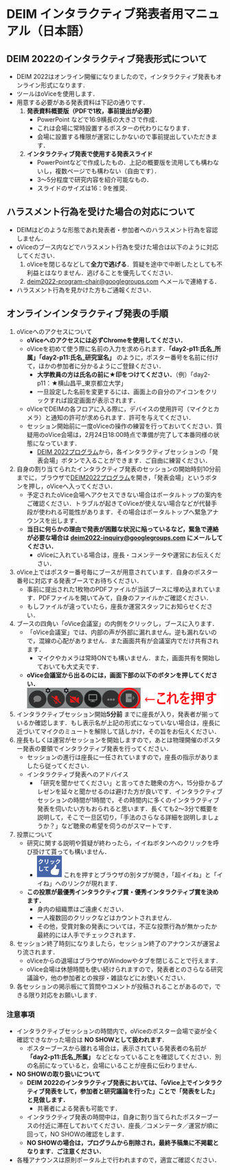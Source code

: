 # DEIM インタラクティブ発表者用マニュアル（日本語）

## DEIM 2022のインタラクティブ発表形式について
* DEIM 2022はオンライン開催になりましたので，インタラクティブ発表もオンライン形式になります．
* ツールはoViceを使用します．
* 用意する必要がある発表資料は下記の通りです．
   1. **発表資料概要版（PDFで1枚，事前提出が必要）**
      * PowerPoint などで16:9横長の大きさで作成．
      * これは会場に常時設置するポスターの代わりになります．
      * 会場に設置する権限が運営にしかないので事前提出していただきます．
   3. **インタラクティブ発表で使用する発表スライド**
      * PowerPointなどで作成したもの．上記の概要版を流用しても構わないし，複数ページでも構わない（自由です）．
      * 3～5分程度で研究内容を紹介可能なもの．
      * スライドのサイズは16：9を推奨． 

## **ハラスメント行為を受けた場合の対応について**
* DEIMはどのような形態であれ発表者・参加者へのハラスメント行為を容認しません．
* oViceのブース内などでハラスメント行為を受けた場合は以下のように対応してください．
	1. oViceを閉じるなどして**全力で逃げる**．質疑を途中で中断したとしても不利益とはなりません．逃げることを優先してください．
	2. deim2022-program-chair@googlegroups.com へメールで連絡する． 
* ハラスメント行為を見かけた方もご通報ください．

## オンラインインタラクティブ発表の手順
1. oViceへのアクセスについて
    * **oViceへのアクセスには必ずChromeを使用してください．**
    * oViceを初めて使う際に名前の入力を求められます．**「day2-p11:氏名_所属」「day2-p11:氏名_研究室名」** のように，ポスター番号を名前に付けて，ほかの参加者に分かるようにご登録ください．
    	* **大学教員の方は氏名の前に★印をつけてください．**（例）「day2-p11：★横山昌平_東京都立大学」
    	* 一旦設定した名前を変更するには、画面上の自分のアイコンをクリックすれば設定画面が表示されます．
    * oViceでDEIMの各フロアに入る際に，デバイスの使用許可（マイクとカメラ）と通知の許可が求められます．許可を与えてください．
    * セッション開始前に一度oViceの操作の練習を行っておいてください．質疑用のoVice会場は，2月24日18:00時点で準備が完了して本番同様の状態になっています．
        * [DEIM 2022プログラム](https://cms.dbsj.org/deim2022/program/)から，各インタラクティブセッションの「発表会場」ボタンで入ることができます．ご自由に練習ください．
2. 自身の割り当てられたインタラクティブ発表のセッションの開始時刻10分前までに，ブラウザで[DEIM2022プログラム](https://cms.dbsj.org/deim2022/program/)を開き，「発表会場」というボタンを押し，oViceへ入ってください．
    * 予定されたoVice会場へアクセスできない場合はポータルトップの案内をご確認ください．トラブルが起きてoViceが使えない場合などが代替手段が使われる可能性があります．その場合はポータルトップへ緊急アナウンスを出します．
    * **当日に何らかの理由で発表が困難な状況に陥っているなど，緊急で連絡が必要な場合は deim2022-inquiry@googlegroups.com にメールしてください．**
        * oViceに入れている場合は，座長・コメンテータや運営にお伝えください．
3. oVice上ではポスター番号毎にブースが用意されています．自身のポスター番号に対応する発表ブースでお待ちください．
    * 事前に提出された1枚物のPDFファイルが当該ブースに埋め込まれています．PDFファイルを開いてみて，自身のファイルかご確認ください．
    * もしファイルが違っていたら，座長か運営スタッフにお知らせください．
4. ブースの四角い「oVice会議室」の内側をクリックし，ブースに入ります．
    * 「oVice会議室」では、内部の声が外部に漏れません。逆も漏れないので，混線の心配がありません．また画面共有が会議室内でだけ共有されます．
      * マイクやカメラは常時ONでも構いません．また，画面共有を開始しておいても大丈夫です．
    * **oVice会議室から出るのには，画面下部の以下のボタンを押してください．**
	![Image of the quit button from meeting](img/oVice_meeting_quit_button.png)
5. インタラクティブセッション開始**5分前** までに座長が入り，発表者が揃っているか確認します．もし表示名が上記の形式になっていない場合は，座長に近づいてマイクのミュートを解除して話しかけ，その旨をお伝えください．
6. 座長もしくは運営がセッションを開始しますので，あとは物理開催のポスター発表の要領でインタラクティブ発表を行ってください．
    * セッションの進行は座長に一任されていますので，座長の指示がありましたら従ってください．
    * インタラクティブ発表へのアドバイス
    	* 「研究を聞かせてください」と言ってきた聴衆の方へ，15分掛かるプレゼンを延々と聞かせるのは避けた方が良いです．インタラクティブセッションの時間が1時間で，その時間内に多くのインタラクティブ発表を伺いたい方もおられると思います．長くても2～3分で概要を説明して，そこで一旦区切り，「手法のさらなる詳細を説明しましょうか？」など聴衆の希望を伺うのがスマートです．
7. 投票について
    * 研究に関する説明や質疑が終わったら，イイねボタンへのクリックを呼び掛けて貰っても構いません．	
        * ![Image of the Like button](img/oVice_like_button.png) これを押すとブラウザの別タブが開き，「超イイね」と「イイね」へのリンクが現れます．
    * **この投票が最優秀インタラクティブ賞・優秀インタラクティブ賞を決めます．**
    	* 身内の組織票はご遠慮ください．
    	* 一人複数回のクリックなどはカウントされません．
    	* その他，受賞対象の発表については，不正な投票行為が無かったか最終的には人手でチェックされます．
8. セッション終了時刻になりましたら，セッション終了のアナウンスが運営より流されます． 
    * oViceからの退場はブラウザのWindowやタブを閉じることで行えます．
    * oVice会場は休憩時間も使い続けられますので，発表者とのさらなる研究議論や，他の参加者との挨拶・雑談などにお使いください．
9. 各セッションの掲示板にて質問やコメントが投稿されることがあるので，できる限り対応をお願いします．

### 注意事項
- インタラクティブセッションの時間内で，oViceのポスター会場で姿が全く確認できなかった場合は **NO SHOWとして扱われます**．
    - ポスターブースから離れる場合は，表示されている発表者の名前が **「day2-p11:氏名_所属」** などとなっていることを確認してください．別の名前になっていると，会場にいることが座長に伝わりません．
- **NO SHOWの取り扱いについて**
   - **DEIM 2022のインタラクティブ発表においては、「oVice上でインタラクティブ発表をして，参加者と研究議論を行った」ことで「発表をした」と見做します．**
       - 共著者による発表も可能です．
   - インタラクティブ発表の時間中は，自身に割り当てられたポスターブースの付近に滞在しておいてください．座長／コメンテータ／運営が順に回って，NO SHOWの確認をします．
   - **NO SHOWの場合は，プログラムから削除され，最終予稿集に不掲載となります．ご注意ください．**
- 各種アナウンスは原則ポータル上で行われますので，適宜ご確認ください．
